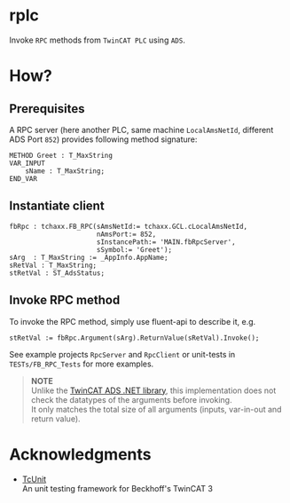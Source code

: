 # rplc
Invoke `RPC` methods from `TwinCAT PLC` using `ADS`.

# How?

## Prerequisites
A RPC server (here another PLC, same machine `LocalAmsNetId`, different ADS Port `852`) provides following method signature:
```
METHOD Greet : T_MaxString
VAR_INPUT
	sName : T_MaxString;
END_VAR
```

## Instantiate client

```
fbRpc : tchaxx.FB_RPC(sAmsNetId:= tchaxx.GCL.cLocalAmsNetId, 
                      nAmsPort:= 852, 
                      sInstancePath:= 'MAIN.fbRpcServer', 
                      sSymbol:= 'Greet');
sArg  : T_MaxString := _AppInfo.AppName;
sRetVal : T_MaxString;
stRetVal : ST_AdsStatus;
```

## Invoke RPC method

To invoke the RPC method, simply use fluent-api to describe it, e.g.
```
stRetVal := fbRpc.Argument(sArg).ReturnValue(sRetVal).Invoke();
```

See example projects `RpcServer` and `RpcClient` or unit-tests in `TESTs/FB_RPC_Tests` for more examples.

> **NOTE**  
> Unlike the [TwinCAT ADS .NET library](https://infosys.beckhoff.com/english.php?content=../content/1033/tc3_adsnetref/7313454219.html), this implementation does not check the datatypes of the arguments before invoking.  
> It only matches the total size of all arguments (inputs, var-in-out and return value).

# Acknowledgments

* [TcUnit](https://github.com/tcunit/TcUnit)  
  An unit testing framework for Beckhoff's TwinCAT 3
